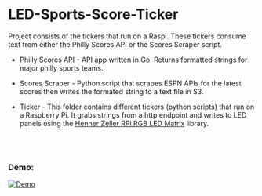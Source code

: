 # LED-Sports-Score-Ticker

Project consists of the tickers that run on a Raspi. These tickers consume text from either the Philly Scores API or the Scores Scraper script.


* Philly Scores API - API app written in Go. Returns formatted strings for major philly sports teams. 

*  Scores Scraper - Python script that scrapes ESPN APIs for the latest scores then writes the formated string to a text file in S3.

* Ticker - This folder contains different tickers (python scripts) that run on a Raspberry Pi. It grabs strings from a http endpoint and writes to LED panels using the [Henner Zeller RPi RGB LED Matrix](https://github.com/hzeller/rpi-rgb-led-matrix/) library.

<br></br>
### Demo:
[![Demo](https://i9.ytimg.com/vi/Lv7JURRsOHY/mq2.jpg?sqp=COyXrv8F&rs=AOn4CLCsGIur0KjiWUuSvLwIqfxeAueSFA)](https://youtu.be/Lv7JURRsOHY "Demo")
